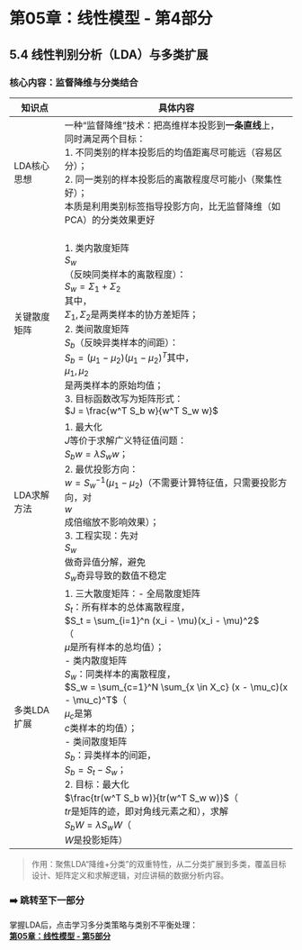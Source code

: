 # 第05章：线性模型 - 第4部分
## 5.4 线性判别分析（LDA）与多类扩展
### 核心内容：监督降维与分类结合  
| 知识点         | 具体内容                                                                                                                                                                                                | 
|----------------|------------------------------------------------------------------------------------------------------------------------------------------------------------------------------------------------------------------------------------------------|
| LDA核心思想    | 一种“监督降维”技术：把高维样本投影到**一条直线**上，同时满足两个目标：<br>1. 不同类别的样本投影后的均值距离尽可能远（容易区分）；<br>2. 同一类别的样本投影后的离散程度尽可能小（聚集性好）；<br>本质是利用类别标签指导投影方向，比无监督降维（如PCA）的分类效果更好 | 
| 关键散度矩阵   |<br> 1. 类内散度矩阵<br>$S_w$<br>（反映同类样本的离散程度）：<br>$S_w = \Sigma_1 + \Sigma_2$<br>其中，<br>$\Sigma_1, \Sigma_2$是两类样本的协方差矩阵；<br>2. 类间散度矩阵<br>$S_b$（反映异类样本的间距）：<br>$S_b = (\mu_1 - \mu_2)(\mu_1 - \mu_2)^T$其中，<br>$\mu_1, \mu_2$<br>是两类样本的原始均值；<br>3. 目标函数改写为矩阵形式：<br>$J = \frac{w^T S_b w}{w^T S_w w}$ <br> 
| LDA求解方法    | 1. 最大化<br>$J$等价于求解广义特征值问题：<br>$S_b w = \lambda S_w w$；<br>2. 最优投影方向：<br>$w = S_w^{-1} (\mu_1 - \mu_2)$（不需要计算特征值，只需要投影方向，对<br>$w$<br>成倍缩放不影响效果）；<br>3. 工程实现：先对<br>$S_w$<br>做奇异值分解，避免<br>$S_w$奇异导致的数值不稳定 |
| 多类LDA扩展    | 1. 三大散度矩阵：- 全局散度矩阵<br>$S_t$：所有样本的总体离散程度，<br>$S_t = \sum_{i=1}^n (x_i - \mu)(x_i - \mu)^2$<br>（<br>$\mu$是所有样本的总均值）；<br> - 类内散度矩阵<br>$S_w$：同类样本的离散程度，<br>$S_w = \sum_{c=1}^N \sum_{x \in X_c} (x - \mu_c)(x - \mu_c)^T$（<br>$\mu_c$是第<br>$c$类样本的均值）；<br> - 类间散度矩阵<br>$S_b$：异类样本的间距，<br>$S_b = S_t - S_w$；<br>2. 目标：最大化<br>$\frac{tr(w^T S_b w)}{tr(w^T S_w w)}$（<br>$tr$是矩阵的迹，即对角线元素之和），求解<br>$S_b W = \lambda S_w W$（<br>$W$是投影矩阵） |
> 作用：聚焦LDA“降维+分类”的双重特性，从二分类扩展到多类，覆盖目标设计、矩阵定义和求解逻辑，对应讲稿的数据分析内容。  

### ➡️ 跳转至下一部分  
掌握LDA后，点击学习多分类策略与类别不平衡处理：  
**[第05章：线性模型 - 第5部分](chter04.md)**
